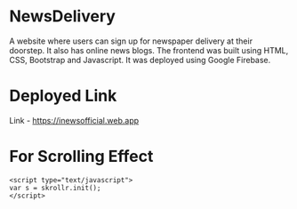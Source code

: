 # NewsDelivery
 A website where users can sign up for newspaper delivery at their doorstep. It also has online news blogs. The frontend was built using HTML, CSS, Bootstrap and Javascript. It was deployed using Google Firebase.
 
 # Deployed Link
Link - https://inewsofficial.web.app

# For Scrolling Effect
<script type="text/javascript" src="./JavaScript/skrollr.js"></script>
	<script type="text/javascript">
	var s = skrollr.init();
	</script>
